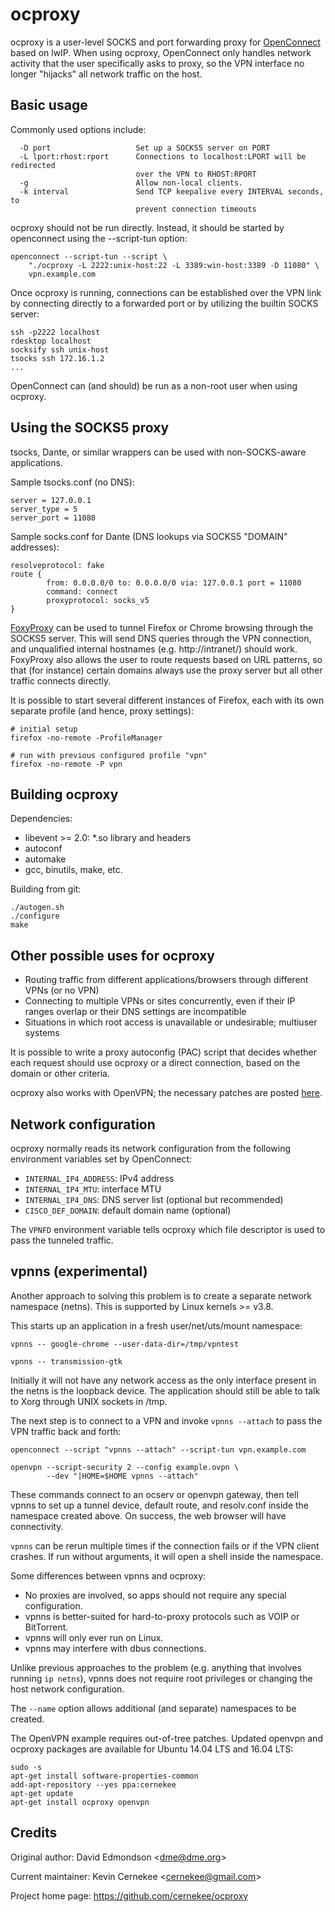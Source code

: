ocproxy
=======

ocproxy is a user-level SOCKS and port forwarding proxy for
[OpenConnect](http://www.infradead.org/openconnect/)
based on lwIP.  When using ocproxy, OpenConnect only handles network
activity that the user specifically asks to proxy, so the VPN interface
no longer "hijacks" all network traffic on the host.

Basic usage
-----------

Commonly used options include:

      -D port                   Set up a SOCKS5 server on PORT
      -L lport:rhost:rport      Connections to localhost:LPORT will be redirected
                                over the VPN to RHOST:RPORT
      -g                        Allow non-local clients.
      -k interval               Send TCP keepalive every INTERVAL seconds, to
                                prevent connection timeouts

ocproxy should not be run directly.  Instead, it should be started by
openconnect using the --script-tun option:

    openconnect --script-tun --script \
        "./ocproxy -L 2222:unix-host:22 -L 3389:win-host:3389 -D 11080" \
        vpn.example.com

Once ocproxy is running, connections can be established over the VPN link
by connecting directly to a forwarded port or by utilizing the builtin
SOCKS server:

    ssh -p2222 localhost
    rdesktop localhost
    socksify ssh unix-host
    tsocks ssh 172.16.1.2
    ...

OpenConnect can (and should) be run as a non-root user when using ocproxy.


Using the SOCKS5 proxy
----------------------

tsocks, Dante, or similar wrappers can be used with non-SOCKS-aware
applications.

Sample tsocks.conf (no DNS):

    server = 127.0.0.1
    server_type = 5
    server_port = 11080

Sample socks.conf for Dante (DNS lookups via SOCKS5 "DOMAIN" addresses):

    resolveprotocol: fake
    route {
            from: 0.0.0.0/0 to: 0.0.0.0/0 via: 127.0.0.1 port = 11080
            command: connect
            proxyprotocol: socks_v5
    }

[FoxyProxy](http://getfoxyproxy.org/) can be used to tunnel Firefox or Chrome
browsing through the SOCKS5 server.  This will send DNS queries through the
VPN connection, and unqualified internal hostnames (e.g. http://intranet/)
should work.  FoxyProxy also allows the user to route requests based on URL
patterns, so that (for instance) certain domains always use the proxy server
but all other traffic connects directly.

It is possible to start several different instances of Firefox, each with
its own separate profile (and hence, proxy settings):

    # initial setup
    firefox -no-remote -ProfileManager

    # run with previous configured profile "vpn"
    firefox -no-remote -P vpn


Building ocproxy
----------------

Dependencies:

 * libevent &gt;= 2.0: *.so library and headers
 * autoconf
 * automake
 * gcc, binutils, make, etc.

Building from git:

    ./autogen.sh
    ./configure
    make


Other possible uses for ocproxy
-------------------------------

 * Routing traffic from different applications/browsers through different VPNs
(or no VPN)
 * Connecting to multiple VPNs or sites concurrently, even if their IP ranges
overlap or their DNS settings are incompatible
 * Situations in which root access is unavailable or undesirable; multiuser
systems

It is possible to write a proxy autoconfig (PAC) script that decides whether
each request should use ocproxy or a direct connection, based on the domain
or other criteria.

ocproxy also works with OpenVPN; the necessary patches are posted
[here](http://thread.gmane.org/gmane.network.openvpn.devel/8478).


Network configuration
---------------------

ocproxy normally reads its network configuration from the following
environment variables set by OpenConnect:

 * `INTERNAL_IP4_ADDRESS`: IPv4 address
 * `INTERNAL_IP4_MTU`: interface MTU
 * `INTERNAL_IP4_DNS`: DNS server list (optional but recommended)
 * `CISCO_DEF_DOMAIN`: default domain name (optional)

The `VPNFD` environment variable tells ocproxy which file descriptor is used
to pass the tunneled traffic.


vpnns (experimental)
--------------------

Another approach to solving this problem is to create a separate network
namespace (netns).  This is supported by Linux kernels &gt;= v3.8.

This starts up an application in a fresh user/net/uts/mount namespace:

    vpnns -- google-chrome --user-data-dir=/tmp/vpntest
    
    vpnns -- transmission-gtk

Initially it will not have any network access as the only interface
present in the netns is the loopback device.  The application should still
be able to talk to Xorg through UNIX sockets in /tmp.

The next step is to connect to a VPN and invoke `vpnns --attach` to pass
the VPN traffic back and forth:

    openconnect --script "vpnns --attach" --script-tun vpn.example.com

    openvpn --script-security 2 --config example.ovpn \
            --dev "|HOME=$HOME vpnns --attach"

These commands connect to an ocserv or openvpn gateway, then tell vpnns
to set up a tunnel device, default route, and resolv.conf inside the
namespace created above.  On success, the web browser will have connectivity.

`vpnns` can be rerun multiple times if the connection fails or if the VPN
client crashes.  If run without arguments, it will open a shell inside the
namespace.

Some differences between vpnns and ocproxy:

 * No proxies are involved, so apps should not require any special
configuration.
 * vpnns is better-suited for hard-to-proxy protocols such as VOIP or
BitTorrent.
 * vpnns will only ever run on Linux.
 * vpnns may interfere with dbus connections.

Unlike previous approaches to the problem (e.g. anything that involves
running `ip netns`), vpnns does not require root privileges or changing
the host network configuration.

The `--name` option allows additional (and separate) namespaces to be
created.

The OpenVPN example requires out-of-tree patches.  Updated openvpn and
ocproxy packages are available for Ubuntu 14.04 LTS and 16.04 LTS:

    sudo -s
    apt-get install software-properties-common
    add-apt-repository --yes ppa:cernekee
    apt-get update
    apt-get install ocproxy openvpn


Credits
-------

Original author: David Edmondson &lt;dme@dme.org&gt;

Current maintainer: Kevin Cernekee &lt;cernekee@gmail.com&gt;

Project home page: https://github.com/cernekee/ocproxy
